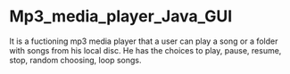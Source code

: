 # Mp3_media_player_Java_GUI
It is a fuctioning mp3 media player that a user can play a song or a folder with songs from his local disc. He has the choices to play, pause, resume, stop, random choosing, loop songs.
